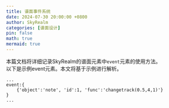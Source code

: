 ```yaml
---
title: 谱面事件系统
date: 2024-07-30 20:00:00 +0800
author: SkyRealm
categories: [谱面设计]
pin: false
math: true
mermaid: true
---
```


本篇文档将详细记录SkyRealm的谱面元素中`event`元素的使用方法。  
以下是示例event元素。本文将基于示例进行解析。
```
...
event:{
    {'object':'note', 'id':1, 'func':'changetrack(0.5,4,1)'}
}
...
```